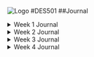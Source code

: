 ![Logo](https://i.pinimg.com/originals/3e/b9/e3/3eb9e35fe398b3d2693674d9fda367f7.png)
#DES501
##Journal

<details closed>
<summary>
Week 1 Journal
</summary>
https://github.com/JustinSowmanBarnes/Design-Journal/blob/week_1/Week_1.md
<br>
</details>

<details closed>
<summary>
Week 2 Journal
</summary>
https://github.com/JustinSowmanBarnes/Design-Journal/blob/Week-2/Week-2.md
<br>
</details>

<details closed>
<summary>
Week 3 Journal
</summary>
https://github.com/JustinSowmanBarnes/Design-Journal/blob/week_3/Week_3.md
<br>
</details>

<details closed>
<summary>
Week 4 Journal
</summary>
4
<br>
</details>

